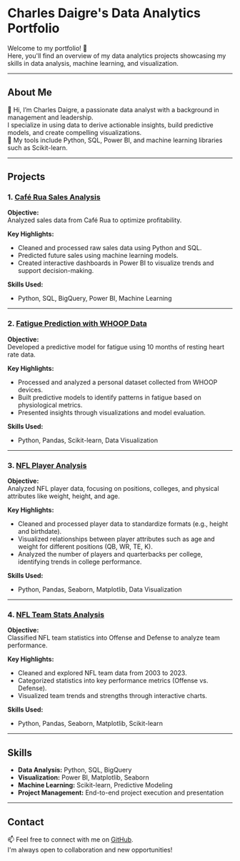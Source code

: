 # Charles Daigre's Data Analytics Portfolio  

Welcome to my portfolio! 🚀  
Here, you'll find an overview of my data analytics projects showcasing my skills in data analysis, machine learning, and visualization.  

---

## **About Me**  
👋 Hi, I’m Charles Daigre, a passionate data analyst with a background in management and leadership.  
I specialize in using data to derive actionable insights, build predictive models, and create compelling visualizations.  
🔧 My tools include Python, SQL, Power BI, and machine learning libraries such as Scikit-learn.  

---

## **Projects**  

### 1. [Café Rua Sales Analysis](https://github.com/charlesdaigre/project_lewagon_rua)  
**Objective:**  
Analyzed sales data from Café Rua to optimize profitability.  

**Key Highlights:**  
- Cleaned and processed raw sales data using Python and SQL.  
- Predicted future sales using machine learning models.  
- Created interactive dashboards in Power BI to visualize trends and support decision-making.  

**Skills Used:**  
- Python, SQL, BigQuery, Power BI, Machine Learning  

---

### 2. [Fatigue Prediction with WHOOP Data](https://github.com/charlesdaigre/PROJECT_WHOOP)  
**Objective:**  
Developed a predictive model for fatigue using 10 months of resting heart rate data.  

**Key Highlights:**  
- Processed and analyzed a personal dataset collected from WHOOP devices.  
- Built predictive models to identify patterns in fatigue based on physiological metrics.  
- Presented insights through visualizations and model evaluation.  

**Skills Used:**  
- Python, Pandas, Scikit-learn, Data Visualization  

---

### 3. [NFL Player Analysis](https://github.com/charlesdaigre/PROJECT-NFL)  
**Objective:**  
Analyzed NFL player data, focusing on positions, colleges, and physical attributes like weight, height, and age.  

**Key Highlights:**  
- Cleaned and processed player data to standardize formats (e.g., height and birthdate).  
- Visualized relationships between player attributes such as age and weight for different positions (QB, WR, TE, K).  
- Analyzed the number of players and quarterbacks per college, identifying trends in college performance.  

**Skills Used:**  
- Python, Pandas, Seaborn, Matplotlib, Data Visualization  

---

### 4. [NFL Team Stats Analysis](https://github.com/charlesdaigre/PROJECT_NFL_2)  
**Objective:**  
Classified NFL team statistics into Offense and Defense to analyze team performance.  

**Key Highlights:**  
- Cleaned and explored NFL team data from 2003 to 2023.  
- Categorized statistics into key performance metrics (Offense vs. Defense).  
- Visualized team trends and strengths through interactive charts.  

**Skills Used:**  
- Python, Pandas, Seaborn, Matplotlib, Scikit-learn  

---

## **Skills**  
- **Data Analysis:** Python, SQL, BigQuery  
- **Visualization:** Power BI, Matplotlib, Seaborn  
- **Machine Learning:** Scikit-learn, Predictive Modeling  
- **Project Management:** End-to-end project execution and presentation  

---

## **Contact**  
📫 Feel free to connect with me on [GitHub](https://github.com/charlesdaigre).  
I'm always open to collaboration and new opportunities!  
